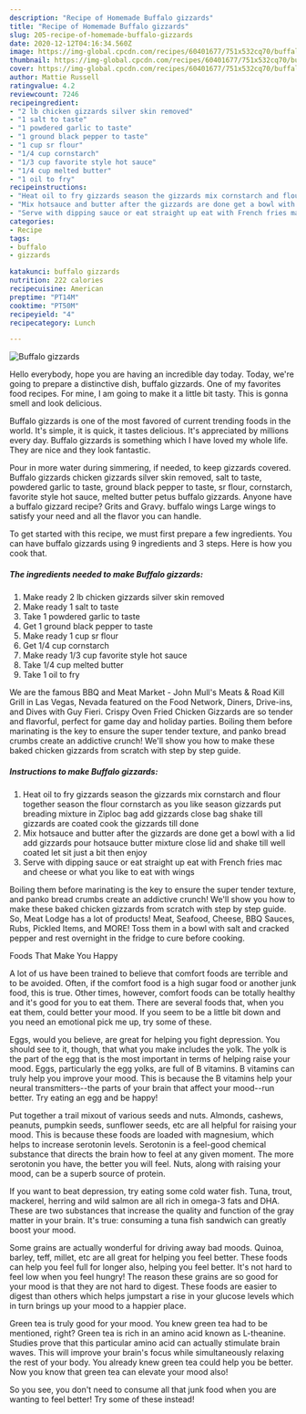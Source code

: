 ```yaml
---
description: "Recipe of Homemade Buffalo gizzards"
title: "Recipe of Homemade Buffalo gizzards"
slug: 205-recipe-of-homemade-buffalo-gizzards
date: 2020-12-12T04:16:34.560Z
image: https://img-global.cpcdn.com/recipes/60401677/751x532cq70/buffalo-gizzards-recipe-main-photo.jpg
thumbnail: https://img-global.cpcdn.com/recipes/60401677/751x532cq70/buffalo-gizzards-recipe-main-photo.jpg
cover: https://img-global.cpcdn.com/recipes/60401677/751x532cq70/buffalo-gizzards-recipe-main-photo.jpg
author: Mattie Russell
ratingvalue: 4.2
reviewcount: 7246
recipeingredient:
- "2 lb chicken gizzards silver skin removed"
- "1 salt to taste"
- "1 powdered garlic to taste"
- "1 ground black pepper to taste"
- "1 cup sr flour"
- "1/4 cup cornstarch"
- "1/3 cup favorite style hot sauce"
- "1/4 cup melted butter"
- "1 oil to fry"
recipeinstructions:
- "Heat oil to fry gizzards season the gizzards mix cornstarch and flour together season the flour cornstarch as you like season gizzards put breading mixture in Ziploc bag add gizzards close bag shake till gizzards are coated cook the gizzards till done"
- "Mix hotsauce and butter after the gizzards are done get a bowl with a lid add gizzards pour hotsauce butter mixture close lid and shake till well coated let sit just a bit then enjoy"
- "Serve with dipping sauce or eat straight up eat with French fries mac and cheese or what you like to eat with wings"
categories:
- Recipe
tags:
- buffalo
- gizzards

katakunci: buffalo gizzards 
nutrition: 222 calories
recipecuisine: American
preptime: "PT14M"
cooktime: "PT50M"
recipeyield: "4"
recipecategory: Lunch

---
```



![Buffalo gizzards](https://img-global.cpcdn.com/recipes/60401677/751x532cq70/buffalo-gizzards-recipe-main-photo.jpg)

Hello everybody, hope you are having an incredible day today. Today, we're going to prepare a distinctive dish, buffalo gizzards. One of my favorites food recipes. For mine, I am going to make it a little bit tasty. This is gonna smell and look delicious.

Buffalo gizzards is one of the most favored of current trending foods in the world. It's simple, it is quick, it tastes delicious. It's appreciated by millions every day. Buffalo gizzards is something which I have loved my whole life. They are nice and they look fantastic.

Pour in more water during simmering, if needed, to keep gizzards covered. Buffalo gizzards chicken gizzards silver skin removed, salt to taste, powdered garlic to taste, ground black pepper to taste, sr flour, cornstarch, favorite style hot sauce, melted butter petus buffalo gizzards. Anyone have a buffalo gizzard recipe? Grits and Gravy. buffalo wings Large wings to satisfy your need and all the flavor you can handle.


To get started with this recipe, we must first prepare a few ingredients. You can have buffalo gizzards using 9 ingredients and 3 steps. Here is how you cook that.

<!--inarticleads1-->

##### The ingredients needed to make Buffalo gizzards:

1. Make ready 2 lb chicken gizzards silver skin removed
1. Make ready 1 salt to taste
1. Take 1 powdered garlic to taste
1. Get 1 ground black pepper to taste
1. Make ready 1 cup sr flour
1. Get 1/4 cup cornstarch
1. Make ready 1/3 cup favorite style hot sauce
1. Take 1/4 cup melted butter
1. Take 1 oil to fry


We are the famous BBQ and Meat Market - John Mull&#39;s Meats &amp; Road Kill Grill in Las Vegas, Nevada featured on the Food Network, Diners, Drive-ins, and Dives with Guy Fieri. Crispy Oven Fried Chicken Gizzards are so tender and flavorful, perfect for game day and holiday parties. Boiling them before marinating is the key to ensure the super tender texture, and panko bread crumbs create an addictive crunch! We&#39;ll show you how to make these baked chicken gizzards from scratch with step by step guide. 

<!--inarticleads2-->

##### Instructions to make Buffalo gizzards:

1. Heat oil to fry gizzards season the gizzards mix cornstarch and flour together season the flour cornstarch as you like season gizzards put breading mixture in Ziploc bag add gizzards close bag shake till gizzards are coated cook the gizzards till done
1. Mix hotsauce and butter after the gizzards are done get a bowl with a lid add gizzards pour hotsauce butter mixture close lid and shake till well coated let sit just a bit then enjoy
1. Serve with dipping sauce or eat straight up eat with French fries mac and cheese or what you like to eat with wings


Boiling them before marinating is the key to ensure the super tender texture, and panko bread crumbs create an addictive crunch! We&#39;ll show you how to make these baked chicken gizzards from scratch with step by step guide. So, Meat Lodge has a lot of products! Meat, Seafood, Cheese, BBQ Sauces, Rubs, Pickled Items, and MORE! Toss them in a bowl with salt and cracked pepper and rest overnight in the fridge to cure before cooking. 

Foods That Make You Happy


A lot of us have been trained to believe that comfort foods are terrible and to be avoided. Often, if the comfort food is a high sugar food or another junk food, this is true. Other times, however, comfort foods can be totally healthy and it's good for you to eat them. There are several foods that, when you eat them, could better your mood. If you seem to be a little bit down and you need an emotional pick me up, try some of these.

Eggs, would you believe, are great for helping you fight depression. You should see to it, though, that what you make includes the yolk. The yolk is the part of the egg that is the most important in terms of helping raise your mood. Eggs, particularly the egg yolks, are full of B vitamins. B vitamins can truly help you improve your mood. This is because the B vitamins help your neural transmitters--the parts of your brain that affect your mood--run better. Try eating an egg and be happy!

Put together a trail mixout of various seeds and nuts. Almonds, cashews, peanuts, pumpkin seeds, sunflower seeds, etc are all helpful for raising your mood. This is because these foods are loaded with magnesium, which helps to increase serotonin levels. Serotonin is a feel-good chemical substance that directs the brain how to feel at any given moment. The more serotonin you have, the better you will feel. Nuts, along with raising your mood, can be a superb source of protein.

If you want to beat depression, try eating some cold water fish. Tuna, trout, mackerel, herring and wild salmon are all rich in omega-3 fats and DHA. These are two substances that increase the quality and function of the gray matter in your brain. It's true: consuming a tuna fish sandwich can greatly boost your mood. 

Some grains are actually wonderful for driving away bad moods. Quinoa, barley, teff, millet, etc are all great for helping you feel better. These foods can help you feel full for longer also, helping you feel better. It's not hard to feel low when you feel hungry! The reason these grains are so good for your mood is that they are not hard to digest. These foods are easier to digest than others which helps jumpstart a rise in your glucose levels which in turn brings up your mood to a happier place.

Green tea is truly good for your mood. You knew green tea had to be mentioned, right? Green tea is rich in an amino acid known as L-theanine. Studies prove that this particular amino acid can actually stimulate brain waves. This will improve your brain's focus while simultaneously relaxing the rest of your body. You already knew green tea could help you be better. Now you know that green tea can elevate your mood also!

So you see, you don't need to consume all that junk food when you are wanting to feel better! Try some of these instead!

